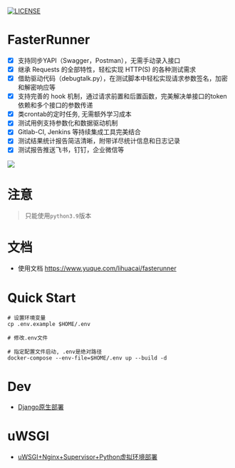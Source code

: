 [![LICENSE](https://img.shields.io/github/license/HttpRunner/FasterRunner.svg)](https://github.com/HttpRunner/FasterRunner/blob/master/LICENSE)
# FasterRunner
- [X] 支持同步YAPI（Swagger，Postman），无需手动录入接口
- [X] 继承 Requests 的全部特性，轻松实现 HTTP(S) 的各种测试需求
- [X]  借助驱动代码（debugtalk.py），在测试脚本中轻松实现请求参数签名，加密和解密响应等
- [X]  支持完善的 hook 机制，通过请求前置和后置函数，完美解决单接口的token依赖和多个接口的参数传递
- [X]  类crontab的定时任务, 无需额外学习成本
- [X]  测试用例支持参数化和数据驱动机制
- [X]  Gitlab-CI, Jenkins 等持续集成工具完美结合
- [X]  测试结果统计报告简洁清晰，附带详尽统计信息和日志记录
- [X]  测试报告推送飞书，钉钉，企业微信等  

![](https://cdn.jsdelivr.net/gh/lihuacai168/images/img/project_detail.png)


# 注意
> 只能使用`python3.9`版本
 
# 文档
- 使用文档 https://www.yuque.com/lihuacai/fasterunner

# Quick Start

```shell
# 设置环境变量
cp .env.example $HOME/.env

# 修改.env文件
```

```shell
# 指定配置文件启动, .env是绝对路径
docker-compose --env-file=$HOME/.env up --build -d
```


# Dev
- [Django原生部署](https://www.jianshu.com/p/e26ccc21ddf2)

# uWSGI
- [uWSGI+Nginx+Supervisor+Python虚拟环境部署](https://www.jianshu.com/p/577a966b0998)